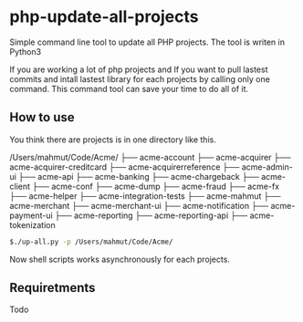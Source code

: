 # php-update-all-projects
Simple command line tool to update all PHP projects. The tool is writen in Python3

If you are working a lot of php projects and If you want to pull lastest commits and intall lastest library for each projects by calling only one command. This command tool can save your time to do all of it.

## How to use
You think there are projects is in one directory like this.

/Users/mahmut/Code/Acme/
├── acme-account
├── acme-acquirer
├── acme-acquirer-creditcard
├── acme-acquirerreference
├── acme-admin-ui
├── acme-api
├── acme-banking
├── acme-chargeback
├── acme-client
├── acme-conf
├── acme-dump
├── acme-fraud
├── acme-fx
├── acme-helper
├── acme-integration-tests
├── acme-mahmut
├── acme-merchant
├── acme-merchant-ui
├── acme-notification
├── acme-payment-ui
├── acme-reporting
├── acme-reporting-api
├── acme-tokenization

```sh
$./up-all.py -p /Users/mahmut/Code/Acme/

```
Now shell scripts works asynchronously for each projects.

## Requiretments
Todo
